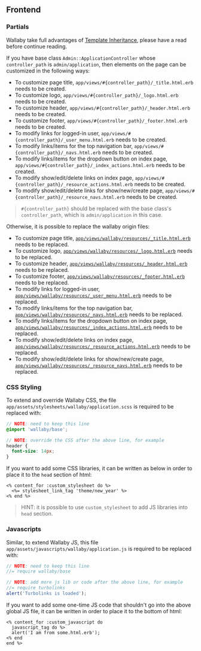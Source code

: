 ## Frontend

### Partials

Wallaby take full advantages of [Template Inheritance](http://guides.rubyonrails.org/layouts_and_rendering.html#template-inheritance), please have a read before continue reading.

If you have base class `Admin::ApplicationController` whose `controller_path` is `admin/application`, then elements on the page can be customized in the following ways:

- To customize page title, `app/views/#{controller_path}/_title.html.erb` needs to be created.
- To customize logo, `app/views/#{controller_path}/_logo.html.erb` needs to be created.
- To customize header, `app/views/#{controller_path}/_header.html.erb` needs to be created.
- To customize footer, `app/views/#{controller_path}/_footer.html.erb` needs to be created.
- To modify links for logged-in user, `app/views/#{controller_path}/_user_menu.html.erb` needs to be created.
- To modify links/items for the top navigation bar, `app/views/#{controller_path}/_navs.html.erb` needs to be created.
- To modify links/items for the dropdown button on index page, `app/views/#{controller_path}/_index_actions.html.erb` needs to be created.
- To modify show/edit/delete links on index page, `app/views/#{controller_path}/_resource_actions.html.erb` needs to be created.
- To modify show/edit/delete links for show/new/create page, `app/views/#{controller_path}/_resource_navs.html.erb` needs to be created.

> `#{controller_path}` should be replaced with the base class's `controller_path`, which is `admin/application` in this case.

Otherwise, it is possible to replace the wallaby origin files:

- To customize page title, [`app/views/wallaby/resources/_title.html.erb`](../app/views/wallaby/resources/_title.html.erb) needs to be replaced.
- To customize logo, [`app/views/wallaby/resources/_logo.html.erb`](../app/views/wallaby/resources/_logo.html.erb) needs to be replaced.
- To customize header, [`app/views/wallaby/resources/_header.html.erb`](../app/views/wallaby/resources/_header.html.erb) needs to be replaced.
- To customize footer, [`app/views/wallaby/resources/_footer.html.erb`](../app/views/wallaby/resources/_footer.html.erb) needs to be replaced.
- To modify links for logged-in user, [`app/views/wallaby/resources/_user_menu.html.erb`](../app/views/wallaby/resources/_user_menu.html.erb) needs to be replaced.
- To modify links/items for the top navigation bar, [`app/views/wallaby/resources/_navs.html.erb`](../app/views/wallaby/resources/_navs.html.erb) needs to be replaced.
- To modify links/items for the dropdown button on index page, [`app/views/wallaby/resources/_index_actions.html.erb`](../app/views/wallaby/resources/_index_actions.html.erb) needs to be replaced.
- To modify show/edit/delete links on index page, [`app/views/wallaby/resources/_resource_actions.html.erb`](../app/views/wallaby/resources/_resource_actions.html.erb) needs to be replaced.
- To modify show/edit/delete links for show/new/create page, [`app/views/wallaby/resources/_resource_navs.html.erb`](../app/views/wallaby/resources/_resource_navs.html.erb) needs to be replaced.

### CSS Styling

To extend and override Wallaby CSS, the file `app/assets/stylesheets/wallaby/application.scss` is required to be replaced with:

```scss
// NOTE: need to keep this line
@import 'wallaby/base';

// NOTE: override the CSS after the above line, for example
header {
  font-size: 14px;
}
```

If you want to add some CSS libraries, it can be written as below in order to place it to the `head` section of html:

```erb
<% content_for :custom_stylesheet do %>
  <%= stylesheet_link_tag 'theme/new_year' %>
<% end %>
```

> HINT: it is possible to use `custom_stylesheet` to add JS libraries into `head` section.

### Javascripts

Similar, to extend Wallaby JS, this file `app/assets/javascripts/wallaby/application.js` is required to be replaced with:

```javascript
// NOTE: need to keep this line
//= require wallaby/base

// NOTE: add more js lib or code after the above line, for example
//= require turbolinks
alert('Turbolinks is loaded');
```

If you want to add some one-time JS code that shouldn't go into the above global JS file, it can be written in order to place it to the bottom of html:

```erb
<% content_for :custom_javascript do
  javascript_tag do %>
  alert('I am from some.html.erb');
<% end
end %>
```
